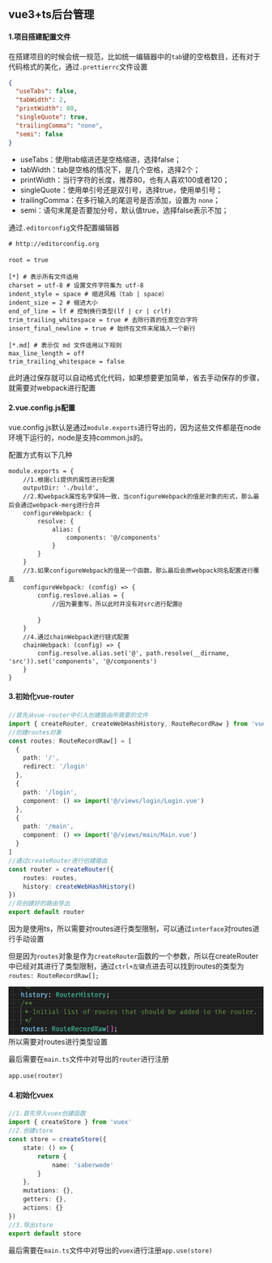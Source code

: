 ## vue3+ts后台管理

#### 1.项目搭建配置文件

在搭建项目的时候会统一规范，比如统一编辑器中的`tab`键的空格数目，还有对于代码格式的美化，通过`.prettierrc`文件设置

```json
{
  "useTabs": false,
  "tabWidth": 2,
  "printWidth": 80,
  "singleQuote": true,
  "trailingComma": "none",
  "semi": false
}

```

* useTabs：使用tab缩进还是空格缩进，选择false；
* tabWidth：tab是空格的情况下，是几个空格，选择2个；
* printWidth：当行字符的长度，推荐80，也有人喜欢100或者120；
* singleQuote：使用单引号还是双引号，选择true，使用单引号；
* trailingComma：在多行输入的尾逗号是否添加，设置为 `none`；
* semi：语句末尾是否要加分号，默认值true，选择false表示不加；

通过`.editorconfig`文件配置编辑器

```
# http://editorconfig.org

root = true

[*] # 表示所有文件适用
charset = utf-8 # 设置文件字符集为 utf-8
indent_style = space # 缩进风格（tab | space）
indent_size = 2 # 缩进大小
end_of_line = lf # 控制换行类型(lf | cr | crlf)
trim_trailing_whitespace = true # 去除行首的任意空白字符
insert_final_newline = true # 始终在文件末尾插入一个新行

[*.md] # 表示仅 md 文件适用以下规则
max_line_length = off
trim_trailing_whitespace = false
```

此时通过保存就可以自动格式化代码，如果想要更加简单，省去手动保存的步骤，就需要对webpack进行配置



#### 2.vue.config.js配置

vue.config.js默认是通过`module.exports`进行导出的，因为这些文件都是在node环境下运行的，node是支持common.js的。 

配置方式有以下几种

```
module.exports = {
	//1.根据cli提供的属性进行配置
	outputDir: './build',
	//2.和webpack属性名字保持一致，当configureWebpack的值是对象的形式，那么最后会通过webpack-merg进行合并
	configureWebpack: {
		resolve: {
			alias: {
				components: '@/components'
			}
		}
	}
	//3.如果configureWebpack的值是一个函数，那么最后会原webpack同名配置进行覆盖
	configureWebpack: (config) => {
		config.reslove.alias = {
			//因为要重写，所以此时并没有对src进行配置@ 
			
		}
	}
	//4.通过chainWebpack进行链式配置
	chainWebpack: (config) => {
		config.resolve.alias.set('@', path.resolve(__dirname, 'src')).set('components', '@/components')
	}
}

```



#### 3.初始化vue-router

```ts
//首先从vue-router中引入创建路由所需要的文件
import { createRouter, createWebHashHistory, RouteRecordRaw } from 'vue-router'
//创建routes对象
const routes: RouteRecordRaw[] = [
  {
    path: '/',
    redirect: '/login'
  },
  {
    path: '/login',
    component: () => import('@/views/login/Login.vue')
  },
  {
    path: '/main',
    component: () => import('@/views/main/Main.vue')
  }
]
//通过createRouter进行创建路由
const router = createRouter({
	routes: routes,
	history: createWebHashHistory()
})
//将创建好的路由导出
export default router
```

因为是使用ts，所以需要对routes进行类型限制，可以通过`interface`对routes进行手动设置

但是因为`routes`对象是作为`createRouter`函数的一个参数，所以在createRouter中已经对其进行了类型限制，通过`ctrl+左键`点进去可以找到routes的类型为`routes: RouteRecordRaw[];`

![image-20220222150242879](../../img/image-20220222150242879.png)所以需要对routes进行类型设置

最后需要在`main.ts`文件中对导出的`router`进行注册

`app.use(router)`



#### 4.初始化vuex

```ts
//1.首先导入vuex创建函数
import { createStore } from 'vuex'
//2.创建store
const store = createStore({
	state: () => {
		return {
			name: 'saberwode'
		}
	},
  	mutations: {},
 	getters: {},
 	actions: {}
})
//3.导出store
export default store
```

最后需要在`main.ts`文件中对导出的`vuex`进行注册`app.use(store)`